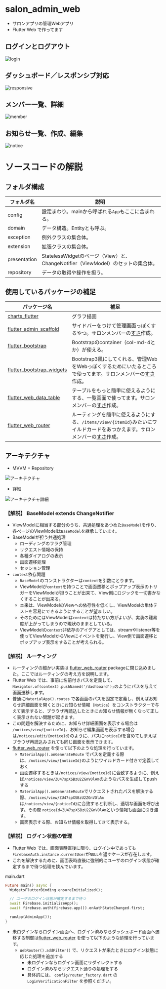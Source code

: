 # salon_admin_web

- サロンアプリの管理Webアプリ
- Flutter Web で作ってます

ログインとログアウト
--
![login](https://user-images.githubusercontent.com/13707135/99695844-653d9c00-2ad1-11eb-8e5b-bbd4846c4bbd.gif)

ダッシュボード／レスポンシブ対応
--
![responsive](https://user-images.githubusercontent.com/13707135/99696244-d54c2200-2ad1-11eb-9ebd-c6bb6f8fb099.gif)

メンバー一覧、詳細
--
![member](https://user-images.githubusercontent.com/13707135/99696204-c8c7c980-2ad1-11eb-9107-96fc1edf436c.gif)


お知らせ一覧、作成、編集
--
![notice](https://user-images.githubusercontent.com/13707135/99695972-88684b80-2ad1-11eb-849a-167a49c98faa.gif)

# ソースコードの解説

## フォルダ構成

フォルダ名|説明
--|--
config|設定まわり。mainから呼ばれる`App`もここに含まれる。
domain|データ構造。Entityとも呼ぶ。
exception|例外クラスの集合体。
extension|拡張クラスの集合体。
presentation|StatelessWidgetのページ（View）と、ChangeNotifier（ViewModel）のセットの集合体。
repository|データの取得や操作を担う。

## 使用しているパッケージの補足

パッケージ名|補足
--|--
[charts_flutter](https://pub.dev/packages/charts_flutter)|グラフ描画
[flutter_admin_scaffold](https://pub.dev/packages/flutter_admin_scaffold)| サイドバーをつけて管理画面っぽくするやつ。サロンメンバーの[すさ](https://github.com/susatthi)作成。
[flutter_bootstrap](https://pub.dev/packages/flutter_bootstrap)|Bootstrapのcontainer（col-md-4とか）が使える。
[flutter_bootstrap_widgets](https://pub.dev/packages/flutter_bootstrap_widgets)| Bootstrap3風にしてくれる、管理WebをWebっぽくするためにいたるところで使ってます。サロンメンバーの[すさ](https://github.com/susatthi)作成。
[flutter_web_data_table](https://pub.dev/packages/flutter_web_data_table)| テーブルをもっと簡単に使えるようにする、一覧画面で使ってます。サロンメンバーの[すさ](https://github.com/susatthi)作成。
[flutter_web_router](https://pub.dev/packages/flutter_web_router)| ルーティングを簡単に使えるようにする、`/items/view/{itemId}`みたいにワイルドカードをあつかえます。サロンメンバーの[すさ](https://github.com/susatthi)作成。

## アーキテクチャ

- MVVM + Repository

![アーキテクチャ](https://user-images.githubusercontent.com/13707135/99692751-fb6fc300-2acd-11eb-895a-da3bacfc63b2.png)

- 詳細

![アーキテクチャ詳細](https://user-images.githubusercontent.com/13707135/99694388-b77dbd80-2acf-11eb-8697-ce6d258a8d93.png)

### 【解説】 BaseModel extends ChangeNotifier

- ViewModelに相当する部分のうち、共通処理をあつめた`BaseModel`を作り、各ページのViewModelは`BaseModel`を継承しています。
- BaseModelが担う共通処理
  - ローディングのフラグ管理
  - リクエスト情報の保持
  - 各種ダイアログの表示
  - 画面遷移処理
  - セッション管理
- `context`依存問題
  - `BaseModel`のコンストラクターは`context`を引数にとります。
  -  ViewModelが`context`を持つことで画面遷移とポップアップ表示のトリガーをViewModelが担うことが出来て、View側にロジックを一切書かなくすることが出来る。
  - 本来は、ViewModelのViewへの依存性を低くし、ViewModelの単体テストを容易にできるようにすることが望ましい。
  - そのためにはViewModelは`context`は持たない方がよいが、実装の難易度が上がってしまうので現状のままとしている。
  - ViewModelの`context`非依存のアイデアとしては、streamやlistener等を使ってViewModelからViewにイベントを発行し、View側で画面遷移とポップアップ表示をすることが考えられる。

### 【解説】 ルーティング

- ルーティングの細かい実装は [flutter_web_router](https://pub.dev/packages/flutter_web_router) packageに閉じ込めました。ここではルーティングの考え方を説明します。
- Flutter Web では、事前に名前付きパスを定義して、`Navigator.of(context).pushNamed('/dashboard');`のようにパスを与えて画面遷移します。
- 普通に`MaterialApp().routes` で各画面のパスを固定で定義し、例えばお知らせ詳細画面を開くときにお知らせ情報（`Notice`）をコンストラクターで与えて表示すると、ブラウザ再読込したときにお知らせ情報が無くなって正しく表示されない問題が起きます。
- この問題を解決するために、お知らせ詳細画面を表示する場合は `/notices/view/{noticeId}`、お知らせ編集画面を表示する場合は`/notices/edit/{noticeId}`のように、パスに`noticeId`を含めてしまえばブラウザ再読込みされても同じ画面を表示できます。
- [flutter_web_router](https://pub.dev/packages/flutter_web_router) を使って以下のような処理を行っています。
  - `MaterialApp().onGenerateRoute` でパスを定義する際は、`/notices/view/{noticeId}`のようにワイルドカード付きで定義しておく
  - 画面遷移するときは`/notices/view/{noticeId}`に合致するように、例えば`/notices/view/ZU47spXSBzU2ZGnVOlAm`のようなパスを生成してpushする
  - `MaterialApp().onGenerateRoute`でリクエストされたパスを解決する際、`/notices/view/ZU47spXSBzU2ZGnVOlAm`は`/notices/view/{noticeId}`に合致すると判断し、適切な画面を呼び出す。その際
`noticeId=ZU47spXSBzU2ZGnVOlAm`という情報も画面に引き渡す。
  - 画面表示する際、お知らせ情報を取得してきて表示する。
  
### 【解説】 ログイン状態の管理

- Flutter Web では、画面表時直後に限り、ログイン中であっても `FirebaseAuth.instance.currentUser`が`NULL`を返すケースが存在します。
- これを解決するために、画面表時直後に強制的にユーザのログイン状態が確定するまで待つ処理を挟んでいます。

main.dart

```dart
Future main() async {
  WidgetsFlutterBinding.ensureInitialized();

  // ユーザのログイン状態が確定するまで待つ
  await Firebase.initializeApp();
  await firebase.auth(firebase.app()).onAuthStateChanged.first;

  runApp(AdminApp());
}
```
- 未ログインならログイン画面へ、ログイン済みならダッシュボード画面へ遷移する制御は[flutter_web_router](https://pub.dev/packages/flutter_web_router) を使って以下のような処理を行っています。
  - `WebRouter().addFilter()` で、リクエストが来たときにログイン状態に応じた処理を追加する
    - 未ログインならログイン画面にリダイレクトする
    - ログイン済みならリクエスト通りの処理をする
    - 具体的には、 `config/router_factory.dart` の `LoginVerificationFilter` を参照ください。


